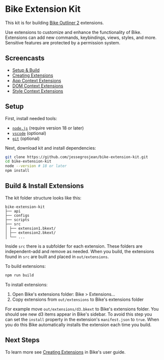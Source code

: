 # Bike Extension Kit

This kit is for building [Bike Outliner
2](https://support.hogbaysoftware.com/c/bike/releases/24) extensions.

Use extensions to customize and enhance the functionality of Bike. Extensions can add
new commands, keybindings, views, styles, and more. Sensitive features are protected by a permission system.

## Screencasts

- [Setup & Build](https://vimeo.com/1089520938)
- [Creating Extensions](https://vimeo.com/1089816472)
- [App Context Extensions](https://vimeo.com/1089829088)
- [DOM Context Extensions](https://vimeo.com/1089831661)
- [Style Context Extensions](https://vimeo.com/1089520938)

## Setup

First, install needed tools:

- [`node.js`](https://nodejs.org) (require version 18 or later)
- [`vscode`](https://code.visualstudio.com) (optional)
- [`git`](https://git-scm.com) (optional)

Next, download kit and install dependencies:

```sh
git clone https://github.com/jessegrosjean/bike-extension-kit.git
cd bike-extension-kit
node --version # 18 or later
npm install
```

## Build & Install Extensions

The kit folder structure looks like this:

```
bike-extension-kit
├── api
├── configs
├── scripts
├── src
│ ├── extension1.bkext/
│ ├── extension2.bkext/
│ └── ...
```

Inside `src` there is a subfolder for each extension. These folders are
independent–add and remove as needed. When you build, the extensions found in
`src` are built and placed in `out/extensions`.

To build extensions:

```sh
npm run build
```

To install extensions:

1. Open Bike's extensions folder: Bike > Extensions...
2. Copy extensions from `out/extensions` to Bike's extensions folder

For example move `out/extensions/d3.bkext` to Bike's extensions folder. You
should see new d3 items appear in Bike's sidebar. To avoid this step you can set
the `install` property in the extension's `manifest.json` to `true`. When you do
this Bike automatically installs the extension each time you build.

## Next Steps

To learn more see [Creating Extensions](https://bikeguide.hogbaysoftware.com/bike-2-preview/customizing-bike/creating-extensions) in Bike's user guide.
